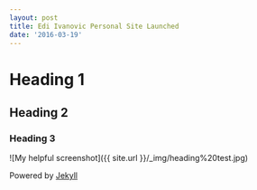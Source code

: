 ```yaml
---
layout: post
title: Edi Ivanovic Personal Site Launched
date: '2016-03-19'
---
```


# Heading 1
## Heading 2
### Heading 3

![My helpful screenshot]({{ site.url }}/_img/heading%20test.jpg)

Powered by [Jekyll](https://jekyllrb.com)
